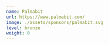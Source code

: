 ```yaml
---
name: Palmabit
url: https://www.palmabit.com/
image: ./assets/sponsors/palmabit.svg
level: bronze
weight: 0
---
```

